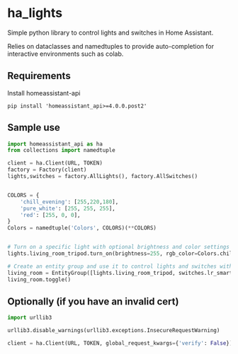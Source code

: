 # ha_lights

Simple python library to control lights and switches in Home Assistant.

Relies on dataclasses and namedtuples to provide auto-completion for interactive environments such as colab.

## Requirements

Install homeassistant-api

```shell
pip install 'homeassistant_api>=4.0.0.post2'
```

## Sample use

```python
import homeassistant_api as ha
from collections import namedtuple

client = ha.Client(URL, TOKEN)
factory = Factory(client)
lights,switches = factory.AllLights(), factory.AllSwitches()


COLORS = {
    'chill_evening': [255,220,180],
    'pure_white': [255, 255, 255],
    'red': [255, 0, 0],
}
Colors = namedtuple('Colors', COLORS)(**COLORS)


# Turn on a specific light with optional brightness and color settings
lights.living_room_tripod.turn_on(brightness=255, rgb_color=Colors.chill_evening)

# Create an entity group and use it to control lights and switches with a single API
living_room = EntityGroup([lights.living_room_tripod, switches.lr_smart_plug])
living_room.toggle()
```

## Optionally (if you have an invalid cert)

```python
import urllib3

urllib3.disable_warnings(urllib3.exceptions.InsecureRequestWarning)

client = ha.Client(URL, TOKEN, global_request_kwargs={'verify': False})
```
